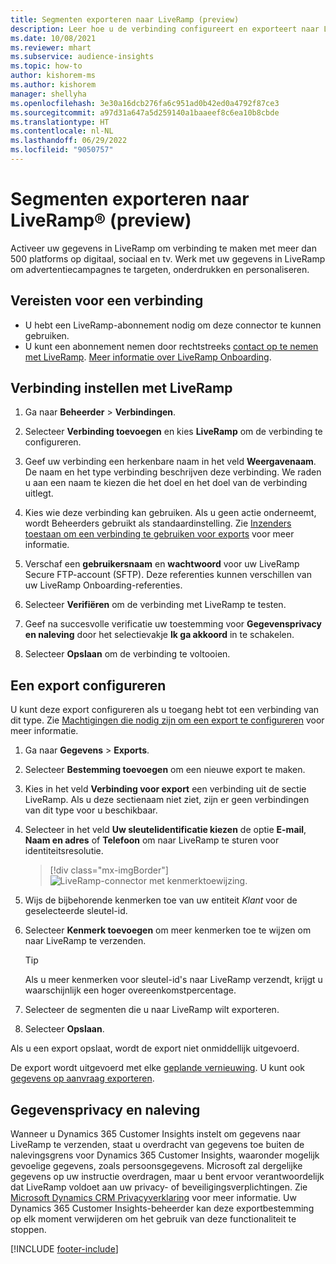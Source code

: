 ```yaml
---
title: Segmenten exporteren naar LiveRamp (preview)
description: Leer hoe u de verbinding configureert en exporteert naar LiveRamp.
ms.date: 10/08/2021
ms.reviewer: mhart
ms.subservice: audience-insights
ms.topic: how-to
author: kishorem-ms
ms.author: kishorem
manager: shellyha
ms.openlocfilehash: 3e30a16dcb276fa6c951ad0b42ed0a4792f87ce3
ms.sourcegitcommit: a97d31a647a5d259140a1baaeef8c6ea10b8cbde
ms.translationtype: HT
ms.contentlocale: nl-NL
ms.lasthandoff: 06/29/2022
ms.locfileid: "9050757"
---
```

# <a name="export-segments-to-liverampreg-preview"></a>Segmenten exporteren naar LiveRamp&reg; (preview)

Activeer uw gegevens in LiveRamp om verbinding te maken met meer dan 500 platforms op digitaal, sociaal en tv. Werk met uw gegevens in LiveRamp om advertentiecampagnes te targeten, onderdrukken en personaliseren.

## <a name="prerequisites-for-a-connection"></a>Vereisten voor een verbinding

- U hebt een LiveRamp-abonnement nodig om deze connector te kunnen gebruiken.
- U kunt een abonnement nemen door rechtstreeks [contact op te nemen met LiveRamp](https://liveramp.com/contact/). [Meer informatie over LiveRamp Onboarding](https://liveramp.com/our-platform/data-onboarding/).

## <a name="set-up-connection-to-liveramp"></a>Verbinding instellen met LiveRamp

1. Ga naar **Beheerder** > **Verbindingen**.

1. Selecteer **Verbinding toevoegen** en kies **LiveRamp** om de verbinding te configureren.

1. Geef uw verbinding een herkenbare naam in het veld **Weergavenaam**. De naam en het type verbinding beschrijven deze verbinding. We raden u aan een naam te kiezen die het doel en het doel van de verbinding uitlegt.

1. Kies wie deze verbinding kan gebruiken. Als u geen actie onderneemt, wordt Beheerders gebruikt als standaardinstelling. Zie [Inzenders toestaan om een verbinding te gebruiken voor exports](connections.md#allow-contributors-to-use-a-connection-for-exports) voor meer informatie.

1. Verschaf een **gebruikersnaam** en **wachtwoord** voor uw LiveRamp Secure FTP-account (SFTP).
Deze referenties kunnen verschillen van uw LiveRamp Onboarding-referenties.

1. Selecteer **Verifiëren** om de verbinding met LiveRamp te testen.

1. Geef na succesvolle verificatie uw toestemming voor **Gegevensprivacy en naleving** door het selectievakje **Ik ga akkoord** in te schakelen.

1. Selecteer **Opslaan** om de verbinding te voltooien.

## <a name="configure-an-export"></a>Een export configureren

U kunt deze export configureren als u toegang hebt tot een verbinding van dit type. Zie [Machtigingen die nodig zijn om een export te configureren](export-destinations.md#set-up-a-new-export) voor meer informatie.

1. Ga naar **Gegevens** > **Exports**.

1. Selecteer **Bestemming toevoegen** om een nieuwe export te maken.

1. Kies in het veld **Verbinding voor export** een verbinding uit de sectie LiveRamp. Als u deze sectienaam niet ziet, zijn er geen verbindingen van dit type voor u beschikbaar.

1. Selecteer in het veld **Uw sleutelidentificatie kiezen** de optie **E-mail**, **Naam en adres** of **Telefoon** om naar LiveRamp te sturen voor identiteitsresolutie.
   > [!div class="mx-imgBorder"]
   > ![LiveRamp-connector met kenmerktoewijzing.](media/export-liveramp-segments.png "LiveRamp-connector met kenmerktoewijzing")

1. Wijs de bijbehorende kenmerken toe van uw entiteit *Klant* voor de geselecteerde sleutel-id.

1. Selecteer **Kenmerk toevoegen** om meer kenmerken toe te wijzen om naar LiveRamp te verzenden.

   > [!TIP]
   > Als u meer kenmerken voor sleutel-id's naar LiveRamp verzendt, krijgt u waarschijnlijk een hoger overeenkomstpercentage.

1. Selecteer de segmenten die u naar LiveRamp wilt exporteren.

1. Selecteer **Opslaan**.

Als u een export opslaat, wordt de export niet onmiddellijk uitgevoerd.

De export wordt uitgevoerd met elke [geplande vernieuwing](system.md#schedule-tab). U kunt ook [gegevens op aanvraag exporteren](export-destinations.md#run-exports-on-demand). 


## <a name="data-privacy-and-compliance"></a>Gegevensprivacy en naleving

Wanneer u Dynamics 365 Customer Insights instelt om gegevens naar LiveRamp te verzenden, staat u overdracht van gegevens toe buiten de nalevingsgrens voor Dynamics 365 Customer Insights, waaronder mogelijk gevoelige gegevens, zoals persoonsgegevens. Microsoft zal dergelijke gegevens op uw instructie overdragen, maar u bent ervoor verantwoordelijk dat LiveRamp voldoet aan uw privacy- of beveiligingsverplichtingen. Zie [Microsoft Dynamics CRM Privacyverklaring](https://go.microsoft.com/fwlink/?linkid=396732) voor meer informatie.
Uw Dynamics 365 Customer Insights-beheerder kan deze exportbestemming op elk moment verwijderen om het gebruik van deze functionaliteit te stoppen.

[!INCLUDE [footer-include](includes/footer-banner.md)]
